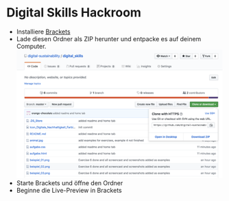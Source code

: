 # Digital Skills Hackroom

+ Installiere [Brackets](http://brackets.io/)
+ Lade diesen Ordner als ZIP herunter und entpacke es auf deinem Computer.
![Bild nicht gefunden](./Bilder/zip_download.png)
+ Starte Brackets und öffne den Ordner
+ Beginne die Live-Preview in Brackets